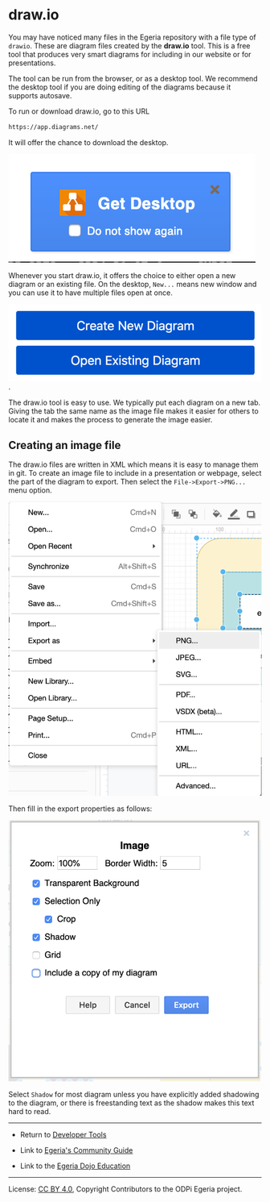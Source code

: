 <!-- SPDX-License-Identifier: CC-BY-4.0 -->
<!-- Copyright Contributors to the ODPi Egeria project 2020. -->

# draw.io

You may have noticed many files in the Egeria repository with a file type of `drawio`.
These are diagram files created by the **draw.io** tool.
This is a free tool that produces very smart diagrams for including in our website
or for presentations.

The tool can be run from the browser, or as a desktop tool.  We recommend the desktop
tool if you are doing editing of the diagrams because it supports autosave.

To run or download draw.io, go to this URL

```html
https://app.diagrams.net/
```
It will offer the chance to download the desktop.

![draw.io download](draw.io-download.png)

Whenever you start draw.io, it offers the choice to either open a new diagram or an existing file.
On the desktop, `New...` means new window and you can use it to have multiple files open at once.

![draw.io new and open](draw.io-new-button.png).

The draw.io tool is easy to use.  We typically put each diagram on a new tab.  Giving the
tab the same name as the image file makes it easier for others to locate it and makes the
process to generate the image easier.

## Creating an image file

The draw.io files are written in XML which means it is easy to manage them in git.
To create an image file to include in a presentation or webpage, select the part of the diagram to
export.
Then select the `File->Export->PNG...` menu option.

![Export menu](draw.io-export-menu.png)

Then fill in the export properties as follows:

![Export properties](draw.io-export-properties.png)

Select `Shadow` for most diagram unless you have explicitly added shadowing to the diagram, or
there is freestanding text as the shadow makes this text hard to read.

----
* Return to [Developer Tools](.)


* Link to [Egeria's Community Guide](../../Community-Guide.md)
* Link to the [Egeria Dojo Education](../../open-metadata-resources/open-metadata-tutorials/egeria-dojo)


----
License: [CC BY 4.0](https://creativecommons.org/licenses/by/4.0/),
Copyright Contributors to the ODPi Egeria project.